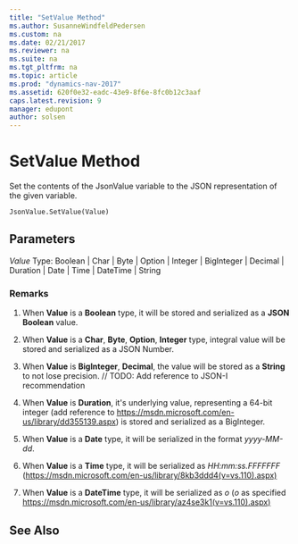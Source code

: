 ```yaml
---
title: "SetValue Method"
ms.author: SusanneWindfeldPedersen
ms.custom: na
ms.date: 02/21/2017
ms.reviewer: na
ms.suite: na
ms.tgt_pltfrm: na
ms.topic: article
ms.prod: "dynamics-nav-2017"
ms.assetid: 620f0e32-eadc-43e9-8f6e-8fc0b12c3aaf
caps.latest.revision: 9
manager: edupont
author: solsen
---
```


# SetValue Method

Set the contents of the JsonValue variable to the JSON representation of the given variable.

```
JsonValue.SetValue(Value)
```

## Parameters
*Value*
Type: Boolean | Char | Byte | Option | Integer | BigInteger | Decimal | Duration | Date | Time | DateTime | String


### Remarks
1. When **Value** is a **Boolean** type, it will be stored and serialized as a **JSON Boolean** value.

2. When **Value** is a **Char**, **Byte**, **Option**, **Integer** type, integral value will be stored and serialized as a JSON Number.

3. When **Value** is **BigInteger**, **Decimal**, the value will be stored as a **String** to not lose precision. // TODO: Add reference to JSON-I recommendation

4. When **Value** is **Duration**, it's underlying value, representing a 64-bit integer (add reference to https://msdn.microsoft.com/en-us/library/dd355139.aspx) is stored and serialized as a BigInteger.

5. When **Value** is a **Date** type, it will be serialized in the format *yyyy-MM-dd*.

6. When **Value** is a **Time** type, it will be serialized as *HH:mm:ss.FFFFFFF* (https://msdn.microsoft.com/en-us/library/8kb3ddd4(v=vs.110).aspx)

7. When **Value** is a **DateTime** type, it will be serialized as *o* (*o* as specified https://msdn.microsoft.com/en-us/library/az4se3k1(v=vs.110).aspx)

## See Also